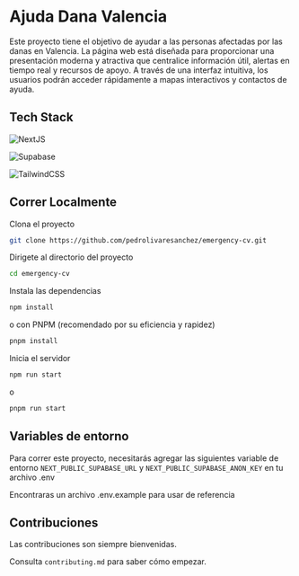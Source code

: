 # Ajuda Dana Valencia

Este proyecto tiene el objetivo de ayudar a las personas afectadas por las danas en Valencia. La página web está diseñada para proporcionar una presentación moderna y atractiva que centralice información útil, alertas en tiempo real y recursos de apoyo. A través de una interfaz intuitiva, los usuarios podrán acceder rápidamente a mapas interactivos y contactos de ayuda.

## Tech Stack

![NextJS](https://img.shields.io/badge/next.js-000000?style=for-the-badge&logo=nextdotjs&logoColor=white)

![Supabase](https://shields.io/badge/supabase-black?logo=supabase&style=for-the-badge)

![TailwindCSS](https://img.shields.io/badge/tailwindcss-%2338B2AC.svg?style=for-the-badge&logo=tailwind-css&logoColor=white)

## Correr Localmente

Clona el proyecto

```bash
git clone https://github.com/pedrolivaresanchez/emergency-cv.git
```

Dirigete al directorio del proyecto

```bash
cd emergency-cv
```

Instala las dependencias

```bash
npm install
```

o con PNPM (recomendado por su eficiencia y rapidez)

```bash
pnpm install
```

Inicia el servidor

```bash
npm run start
```

o

```bash
pnpm run start
```

## Variables de entorno

Para correr este proyecto, necesitarás agregar las siguientes variable de entorno `NEXT_PUBLIC_SUPABASE_URL` y `NEXT_PUBLIC_SUPABASE_ANON_KEY` en tu archivo .env

Encontraras un archivo .env.example para usar de referencia

## Contribuciones

Las contribuciones son siempre bienvenidas.

Consulta `contributing.md` para saber cómo empezar.